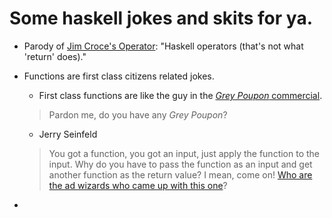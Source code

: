 # Some haskell jokes and skits for ya.

- Parody of [Jim Croce's Operator](https://www.youtube.com/watch?v=3RA4MykPm4s): "Haskell operators (that's not what 'return' does)."

- Functions are first class citizens related jokes.
	- First class functions are like the guy in the [_Grey Poupon_ commercial](https://www.youtube.com/watch?v=uwOCOm9Z0YE).
	
	
	
	> Pardon me, do you have any _Grey Poupon_?
	
	- Jerry Seinfeld
	
	> You got a function, you got an input, just apply the function to the input. Why do you have to pass the function as an input and get another function as the return value? I mean, come on! [Who are the ad wizards who came up with this one](https://www.youtube.com/watch?v=A_pvFXbVlt8)?
	
	
-	 